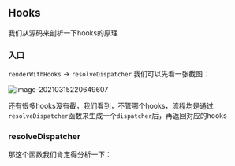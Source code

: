 ## Hooks

我们从源码来剖析一下hooks的原理

### 入口

`renderWithHooks` -> `resolveDispatcher` 我们可以先看一张截图：

![image-20210315220649607](C:\Users\wwz\AppData\Roaming\Typora\typora-user-images\image-20210315220649607.png)

还有很多hooks没有截，我们看到，不管哪个hooks，流程均是通过`resolveDispatcher`函数来生成一个`dispatcher`后，再返回对应的hooks

### resolveDispatcher

那这个函数我们肯定得分析一下：